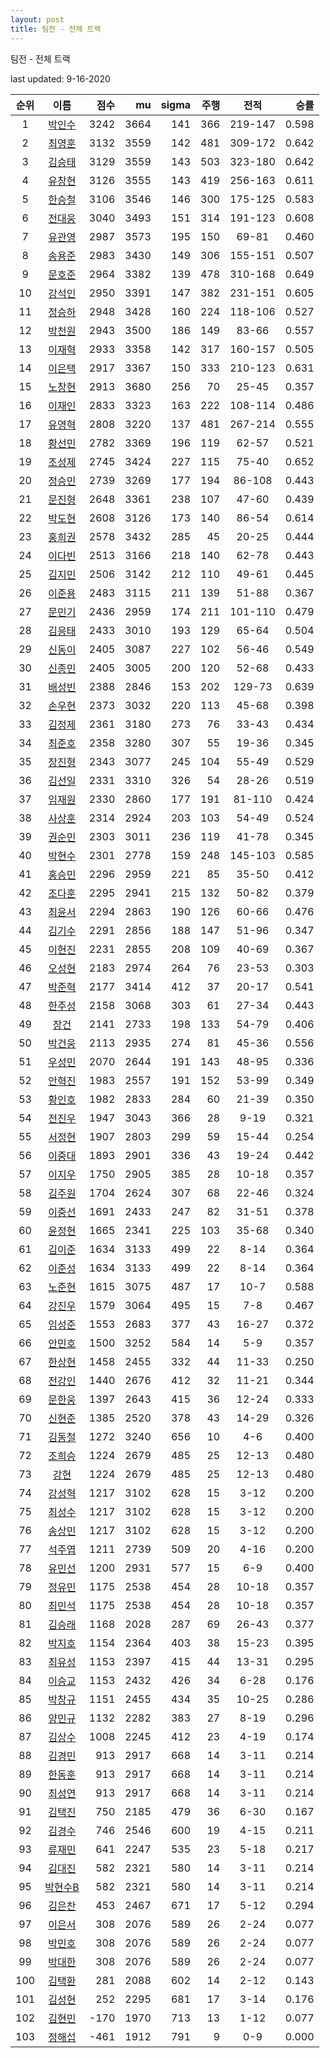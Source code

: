 ```yaml
---
layout: post
title: 팀전 - 전체 트랙
---
```



팀전 - 전체 트랙


last updated: 9-16-2020

| 순위 | 이름 | 점수 | mu | sigma | 주행 | 전적 | 승률 |
|:---:|:---:|---:|---:|---:|---:|:---:|---:|
| 1 | [박인수](../bakinsu) | 3242 | 3664 | 141 | 366 | 219-147 | 0.598 |
| 2 | [최영훈](../choiyeonghun) | 3132 | 3559 | 142 | 481 | 309-172 | 0.642 |
| 3 | [김승태](../gimseungtae) | 3129 | 3559 | 143 | 503 | 323-180 | 0.642 |
| 4 | [유창현](../yuchanghyeon) | 3126 | 3555 | 143 | 419 | 256-163 | 0.611 |
| 5 | [한승철](../hanseungcheol) | 3106 | 3546 | 146 | 300 | 175-125 | 0.583 |
| 6 | [전대웅](../jeondaewoong) | 3040 | 3493 | 151 | 314 | 191-123 | 0.608 |
| 7 | [유관영](../yugwanyeong) | 2987 | 3573 | 195 | 150 | 69-81 | 0.460 |
| 8 | [송용준](../songyongjun) | 2983 | 3430 | 149 | 306 | 155-151 | 0.507 |
| 9 | [문호준](../munhojun) | 2964 | 3382 | 139 | 478 | 310-168 | 0.649 |
| 10 | [강석인](../gangseokin) | 2950 | 3391 | 147 | 382 | 231-151 | 0.605 |
| 11 | [정승하](../jeongseungha) | 2948 | 3428 | 160 | 224 | 118-106 | 0.527 |
| 12 | [박천원](../bakcheonwon) | 2943 | 3500 | 186 | 149 | 83-66 | 0.557 |
| 13 | [이재혁](../ijaehyeok) | 2933 | 3358 | 142 | 317 | 160-157 | 0.505 |
| 14 | [이은택](../ieuntaek) | 2917 | 3367 | 150 | 333 | 210-123 | 0.631 |
| 15 | [노창현](../nochanghyeon) | 2913 | 3680 | 256 | 70 | 25-45 | 0.357 |
| 16 | [이재인](../ijaein) | 2833 | 3323 | 163 | 222 | 108-114 | 0.486 |
| 17 | [유영혁](../yuyeonghyeok) | 2808 | 3220 | 137 | 481 | 267-214 | 0.555 |
| 18 | [황선민](../hwangseongmin) | 2782 | 3369 | 196 | 119 | 62-57 | 0.521 |
| 19 | [조성제](../joseongje) | 2745 | 3424 | 227 | 115 | 75-40 | 0.652 |
| 20 | [정승민](../jeongseungmin) | 2739 | 3269 | 177 | 194 | 86-108 | 0.443 |
| 21 | [문진형](../munjinhyeong) | 2648 | 3361 | 238 | 107 | 47-60 | 0.439 |
| 22 | [박도현](../bakdohyeon) | 2608 | 3126 | 173 | 140 | 86-54 | 0.614 |
| 23 | [홍희권](../hongheegweon) | 2578 | 3432 | 285 | 45 | 20-25 | 0.444 |
| 24 | [이다빈](../idabin) | 2513 | 3166 | 218 | 140 | 62-78 | 0.443 |
| 25 | [김지민](../gimjimin) | 2506 | 3142 | 212 | 110 | 49-61 | 0.445 |
| 26 | [이준용](../ijunyong) | 2483 | 3115 | 211 | 139 | 51-88 | 0.367 |
| 27 | [문민기](../munmingi) | 2436 | 2959 | 174 | 211 | 101-110 | 0.479 |
| 28 | [김응태](../gimeungtae) | 2433 | 3010 | 193 | 129 | 65-64 | 0.504 |
| 29 | [신동이](../shindongi) | 2405 | 3087 | 227 | 102 | 56-46 | 0.549 |
| 30 | [신종민](../shinjongmin) | 2405 | 3005 | 200 | 120 | 52-68 | 0.433 |
| 31 | [배성빈](../baeseongbin) | 2388 | 2846 | 153 | 202 | 129-73 | 0.639 |
| 32 | [손우현](../sonuhyeon) | 2373 | 3032 | 220 | 113 | 45-68 | 0.398 |
| 33 | [김정제](../gimjeongje) | 2361 | 3180 | 273 | 76 | 33-43 | 0.434 |
| 34 | [최준호](../choijunho) | 2358 | 3280 | 307 | 55 | 19-36 | 0.345 |
| 35 | [장진형](../jangjinhyeong) | 2343 | 3077 | 245 | 104 | 55-49 | 0.529 |
| 36 | [김선일](../gimseonil) | 2331 | 3310 | 326 | 54 | 28-26 | 0.519 |
| 37 | [임재원](../imjaewon) | 2330 | 2860 | 177 | 191 | 81-110 | 0.424 |
| 38 | [사상훈](../sasanghun) | 2314 | 2924 | 203 | 103 | 54-49 | 0.524 |
| 39 | [권순민](../gweonsoonmin) | 2303 | 3011 | 236 | 119 | 41-78 | 0.345 |
| 40 | [박현수](../bakhyeonsu) | 2301 | 2778 | 159 | 248 | 145-103 | 0.585 |
| 41 | [홍승민](../hongseungmin) | 2296 | 2959 | 221 | 85 | 35-50 | 0.412 |
| 42 | [조다훈](../jodahun) | 2295 | 2941 | 215 | 132 | 50-82 | 0.379 |
| 43 | [최윤서](../choiyunseo) | 2294 | 2863 | 190 | 126 | 60-66 | 0.476 |
| 44 | [김기수](../gimgisu) | 2291 | 2856 | 188 | 147 | 51-96 | 0.347 |
| 45 | [이현진](../ihyeonjin) | 2231 | 2855 | 208 | 109 | 40-69 | 0.367 |
| 46 | [오성현](../oseonghyeon) | 2183 | 2974 | 264 | 76 | 23-53 | 0.303 |
| 47 | [박준혁](../bakjunhyeok) | 2177 | 3414 | 412 | 37 | 20-17 | 0.541 |
| 48 | [한주성](../hanjuseong) | 2158 | 3068 | 303 | 61 | 27-34 | 0.443 |
| 49 | [장건](../janggeon) | 2141 | 2733 | 198 | 133 | 54-79 | 0.406 |
| 50 | [박건웅](../bakgeonung) | 2113 | 2935 | 274 | 81 | 45-36 | 0.556 |
| 51 | [우성민](../useongmin) | 2070 | 2644 | 191 | 143 | 48-95 | 0.336 |
| 52 | [안혁진](../anhyeokjin) | 1983 | 2557 | 191 | 152 | 53-99 | 0.349 |
| 53 | [황인호](../hwanginho) | 1982 | 2833 | 284 | 60 | 21-39 | 0.350 |
| 54 | [전진우](../jeonjinwoo) | 1947 | 3043 | 366 | 28 | 9-19 | 0.321 |
| 55 | [서정현](../seojeonghyeon) | 1907 | 2803 | 299 | 59 | 15-44 | 0.254 |
| 56 | [이중대](../ijungdae) | 1893 | 2901 | 336 | 43 | 19-24 | 0.442 |
| 57 | [이지우](../ijiu) | 1750 | 2905 | 385 | 28 | 10-18 | 0.357 |
| 58 | [김주원](../gimjuwon) | 1704 | 2624 | 307 | 68 | 22-46 | 0.324 |
| 59 | [이중선](../ijungseon) | 1691 | 2433 | 247 | 82 | 31-51 | 0.378 |
| 60 | [윤정현](../yunjeonghyeon) | 1665 | 2341 | 225 | 103 | 35-68 | 0.340 |
| 61 | [김이준](../gimijun) | 1634 | 3133 | 499 | 22 | 8-14 | 0.364 |
| 62 | [이준성](../ijunseong) | 1634 | 3133 | 499 | 22 | 8-14 | 0.364 |
| 63 | [노준현](../nojunhyeon) | 1615 | 3075 | 487 | 17 | 10-7 | 0.588 |
| 64 | [강진우](../gangjinwu) | 1579 | 3064 | 495 | 15 | 7-8 | 0.467 |
| 65 | [임성준](../imseongjun) | 1553 | 2683 | 377 | 43 | 16-27 | 0.372 |
| 66 | [안민호](../anminho) | 1500 | 3252 | 584 | 14 | 5-9 | 0.357 |
| 67 | [한상현](../hansanghyeon) | 1458 | 2455 | 332 | 44 | 11-33 | 0.250 |
| 68 | [전강인](../jeongangin) | 1440 | 2676 | 412 | 32 | 11-21 | 0.344 |
| 69 | [문한웅](../munhanung) | 1397 | 2643 | 415 | 36 | 12-24 | 0.333 |
| 70 | [신현준](../shinhyeonjun) | 1385 | 2520 | 378 | 43 | 14-29 | 0.326 |
| 71 | [김동철](../gimdongcheol) | 1272 | 3240 | 656 | 10 | 4-6 | 0.400 |
| 72 | [조희승](../joheeseung) | 1224 | 2679 | 485 | 25 | 12-13 | 0.480 |
| 73 | [강현](../ganghyeon) | 1224 | 2679 | 485 | 25 | 12-13 | 0.480 |
| 74 | [강성혁](../gangseonghyeok) | 1217 | 3102 | 628 | 15 | 3-12 | 0.200 |
| 75 | [최성수](../choiseongsu) | 1217 | 3102 | 628 | 15 | 3-12 | 0.200 |
| 76 | [송상민](../songsangmin) | 1217 | 3102 | 628 | 15 | 3-12 | 0.200 |
| 77 | [석주엽](../seokjuyeob) | 1211 | 2739 | 509 | 20 | 4-16 | 0.200 |
| 78 | [유민선](../yuminseon) | 1200 | 2931 | 577 | 15 | 6-9 | 0.400 |
| 79 | [정유민](../jeongyumin) | 1175 | 2538 | 454 | 28 | 10-18 | 0.357 |
| 80 | [최민석](../choiminseok) | 1175 | 2538 | 454 | 28 | 10-18 | 0.357 |
| 81 | [김승래](../gimseungrae) | 1168 | 2028 | 287 | 69 | 26-43 | 0.377 |
| 82 | [박지호](../bakjiho) | 1154 | 2364 | 403 | 38 | 15-23 | 0.395 |
| 83 | [최유성](../choiyuseong) | 1153 | 2397 | 415 | 44 | 13-31 | 0.295 |
| 84 | [이승교](../iseunggyo) | 1153 | 2432 | 426 | 34 | 6-28 | 0.176 |
| 85 | [박창규](../bakchanggyu) | 1151 | 2455 | 434 | 35 | 10-25 | 0.286 |
| 86 | [양민규](../yangmingyu) | 1132 | 2282 | 383 | 27 | 8-19 | 0.296 |
| 87 | [김상수](../gimsangsu) | 1008 | 2245 | 412 | 23 | 4-19 | 0.174 |
| 88 | [김경민](../gimgyeongmin) | 913 | 2917 | 668 | 14 | 3-11 | 0.214 |
| 89 | [한동훈](../handonghun) | 913 | 2917 | 668 | 14 | 3-11 | 0.214 |
| 90 | [최성연](../choiseongyeon) | 913 | 2917 | 668 | 14 | 3-11 | 0.214 |
| 91 | [김택진](../gimtaekjin) | 750 | 2185 | 479 | 36 | 6-30 | 0.167 |
| 92 | [김경수](../gimgyeongsu) | 746 | 2546 | 600 | 19 | 4-15 | 0.211 |
| 93 | [류재민](../ryujaemin) | 641 | 2247 | 535 | 23 | 5-18 | 0.217 |
| 94 | [김대진](../gimdaejin) | 582 | 2321 | 580 | 14 | 3-11 | 0.214 |
| 95 | [박현수B](../bakhyeonsu-b) | 582 | 2321 | 580 | 14 | 3-11 | 0.214 |
| 96 | [김은찬](../gimeunchan) | 453 | 2467 | 671 | 17 | 5-12 | 0.294 |
| 97 | [이은서](../ieunseo) | 308 | 2076 | 589 | 26 | 2-24 | 0.077 |
| 98 | [박민호](../bakminho) | 308 | 2076 | 589 | 26 | 2-24 | 0.077 |
| 99 | [박대한](../bakdaehan) | 308 | 2076 | 589 | 26 | 2-24 | 0.077 |
| 100 | [김택환](../gimtaekhwan) | 281 | 2088 | 602 | 14 | 2-12 | 0.143 |
| 101 | [김성현](../gimseonghyeon) | 252 | 2295 | 681 | 17 | 3-14 | 0.176 |
| 102 | [김현민](../gimhyunmin) | -170 | 1970 | 713 | 13 | 1-12 | 0.077 |
| 103 | [정해섭](../jeonghaeseop) | -461 | 1912 | 791 | 9 | 0-9 | 0.000 |
